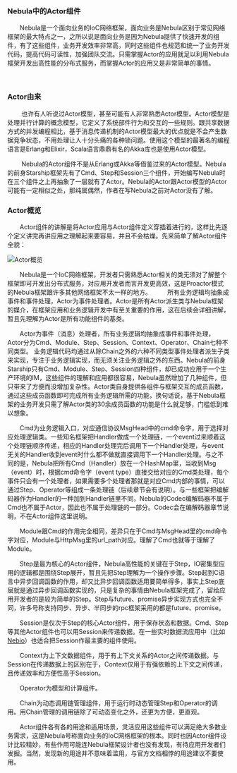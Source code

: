 ### Nebula中的Actor组件

&emsp;&emsp;Nebula是一个面向业务的IoC网络框架，面向业务是Nebula区别于常见网络框架的最大特点之一，之所以说是面向业务是因为Nebula提供了快速开发的组件，有了这些组件，业务开发效率非常高，同时这些组件也规范和统一了业务开发代码，提高代码可读性，加强团队交流。只需掌握Actor的应用就足以利用Nebula框架开发出高性能的分布式服务，而掌握Actor的应用又是非常简单的事情。

﻿
### Actor由来
﻿
&emsp;&emsp;也许有人听说过Actor模型，甚至可能有人非常熟悉Actor模型。Actor模型是处理并行计算的概念模型，它定义了系统部件行为和交互的一些规则。跟共享数据方式的并发编程相比，基于消息传递机制的Actor模型最大的优点就是不会产生数据竞争状态，不用处理让人十分头痛的各种锁问题。使用这个模型的最著名的编程语言是Erlang和Elixir，Scala语言鼎鼎有名的Akka库也是使用Actor模型。

﻿
&emsp;&emsp;Nebula的Actor组件不是从Erlang或Akka等借鉴过来的Actor模型。Nebula的前身Starship框架先有了Cmd、Step和Session三个组件，开始编写Nebula时在三个组件之上再抽象了一层就有了Actor。Nebula的Actor跟Actor模型的Actor可能有一定相似之处，那纯属偶然，作者在写Nebula之前对Actor没有了解。
﻿
### Actor概览

&emsp;&emsp;Actor组件的讲解是将Actor应用与Actor组件定义穿插着进行的，这样比先逐个定义讲完再讲应用之理解起来要容易，并且不会枯燥。先来简单了解Actor组件全貌：

![Actor概览](../image/actor_overview.png)
﻿

&emsp;&emsp;Nebula是一个IoC网络框架，开发者只需熟悉Actor相关的类无须对了解整个框架即可开发出分布式服务，对应用开发者而言开发更高效，这是Proactor模式的Nebula框架跟许多其他网络框架不太一样的地方。
﻿
&emsp;&emsp;所有业务逻辑均抽象成事件和事件处理，Actor为事件处理者。Actor是所有Actor派生类与Nebula框架的媒介，在框架应用和业务逻辑开发中有至关重要的作用，这在后续会详细讲解，暂且先理解为Actor是所有功能组件的基类。
﻿

&emsp;&emsp;Actor为事件（消息）处理者，所有业务逻辑均抽象成事件和事件处理，Actor分为Cmd、Module、Step、Session、Context、Operator、Chain七种不同类型。 业务逻辑代码均通过从除Chain之外的六种不同类型事件处理者派生子类来实现，专注于业务逻辑实现，而无须关注业务逻辑之外的东西。Nebula的前身Starship只有Cmd、Module、Step、Session四种组件，却已成功应用于一个生产环境的IM，这些组件的理解和应用都很容易，Nebula虽然增加了几种组件，但只带来了方便而没增加复杂性。Actor类自身提供各组件与框架交互的成员函数，通过这些成员函数即可完成所有业务逻辑所需的功能，换句话说，基于Nebula框架的业务开发只需了解Actor类的30余成员函数的功能是什么就足够，门槛低到难以想象。
﻿

&emsp;&emsp;Cmd为业务逻辑入口，对应通信协议MsgHead中的cmd命令字，用于选择对应处理逻辑类。一些知名框架把Handler做成一个处理链，一个event过来顺着这个处理链顺序传递，相应的Handler处理完后调用下一个Handler处理，与event无关的Handler收到event时什么都不做就直接调用下一个Handler处理。与之不同的是，Nebula把所有Cmd（Handler）放在一个HashMap里，当收到Msg（event）时，根据cmd命令字（event type）直接交给对应的Cmd类处理，每个事件只会有一个处理者，如果需要多个处理者那就是对应Cmd内部的事情，可以通过Step、Operator等组成一条处理链（后续章节会有说明）。与一些框架把编解码器作为Handler的一种加到Handler链里不同，Nebula的Codec编解码器不属于Cmd也不属于Actor，因此也不属于处理链的一部分。Codec会在编解码器章节说明，不在Actor组件这里说明。
﻿

&emsp;&emsp;Module跟Cmd的作用完全相同，差异只在于Cmd与MsgHead里的cmd命令字对应，Module与HttpMsg里的url_path对应。理解了Cmd也就等于理解了Module。
﻿

&emsp;&emsp;Step是最为核心的Actor组件，Nebula高性能的关键在于Step，IO密集型应用的逻辑都是围绕Step展开，暂且先把Step理解为一个操作步骤。Step起到C语言中异步回调函数的作用，却又比异步回调函数适用要简单得多，事实上Step底层就是通过异步回调函数实现的，只是复杂的事情由Nebula框架完成了，留给应用开发者的是较为简单的Step。Step与future、promise异步实现方式也完全不同，许多号称支持同步、异步、半同步的rpc框架采用的都是future、promise。


&emsp;&emsp;Session是仅次于Step的核心Actor组件，用于保存状态和数据。Cmd、Step等其他Actor组件也可以用Session来传递数据。在一些实时数据流应用中（比如[Nebio](https://github.com/Bwar/Nebio)）也适合把Session作最主要的组件使用。


&emsp;&emsp;Context为上下文数据组件，用于有上下文关系的Actor之间传递数据。与Session在传递数据上的区别在于，Context仅用于有强依赖的上下文之间传递，且传递效率和方便性高于Session。


&emsp;&emsp;Operator为模型和计算组件。


&emsp;&emsp;Chain为动态调用链管理组件，用于运行时动态管理Step和Operator的调用。用Chain管理的调用链除了可动态变化之外，还更为方便，更直观。


&emsp;&emsp;Actor组件各有各的用途和适用场景，灵活应用这些组件可以满足绝大多数业务需求，这是Nebula号称面向业务的IoC网络框架的根本。同时也因Actor组件设计比较精妙，有些作用可能连Nebula框架设计者也没有发现，有待应用开发者们发掘。当然，发现新的用途并不意味着滥用，与官方文档相悖的用途建议不要使用。
